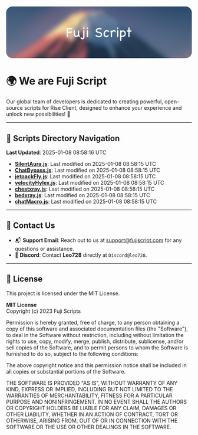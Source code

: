 ![Banner](.github/b.webp)

# 🌍 **We are Fuji Script**

Our global team of developers is dedicated to creating powerful, open-source scripts for Rise Client, designed to enhance your experience and unlock new possibilities! 🌟

---
<!-- SCRIPTS_NAVIGATION_START -->
## 📂 **Scripts Directory Navigation**

**Last Updated**: 2025-01-08 08:58:16 UTC

- **[SilentAura.js](scripts/SilentAura.js)**: Last modified on 2025-01-08 08:58:15 UTC
- **[ChatBypass.js](scripts/ChatBypass.js)**: Last modified on 2025-01-08 08:58:15 UTC
- **[jetpackFly.js](scripts/jetpackFly.js)**: Last modified on 2025-01-08 08:58:15 UTC
- **[velocityHylex.js](scripts/velocityHylex.js)**: Last modified on 2025-01-08 08:58:15 UTC
- **[chestxray.js](scripts/chestxray.js)**: Last modified on 2025-01-08 08:58:15 UTC
- **[bedxray.js](scripts/bedxray.js)**: Last modified on 2025-01-08 08:58:15 UTC
- **[chatMacro.js](scripts/chatMacro.js)**: Last modified on 2025-01-08 08:58:15 UTC

<!-- SCRIPTS_NAVIGATION_END -->

---

## 💬 **Contact Us**  
- 📬 **Support Email**: Reach out to us at [support@fujiscript.com](mailto:support@fujiscript.com) for any questions or assistance.  
- 💬 **Discord**: Contact **Leo728** directly at `Discord@leo728`.

---

## 📜 **License**

This project is licensed under the MIT License.  

**MIT License**  
Copyright (c) 2023 Fuji Scripts  

Permission is hereby granted, free of charge, to any person obtaining a copy of this software and associated documentation files (the "Software"), to deal in the Software without restriction, including without limitation the rights to use, copy, modify, merge, publish, distribute, sublicense, and/or sell copies of the Software, and to permit persons to whom the Software is furnished to do so, subject to the following conditions:  

The above copyright notice and this permission notice shall be included in all copies or substantial portions of the Software.  

THE SOFTWARE IS PROVIDED "AS IS", WITHOUT WARRANTY OF ANY KIND, EXPRESS OR IMPLIED, INCLUDING BUT NOT LIMITED TO THE WARRANTIES OF MERCHANTABILITY, FITNESS FOR A PARTICULAR PURPOSE AND NONINFRINGEMENT. IN NO EVENT SHALL THE AUTHORS OR COPYRIGHT HOLDERS BE LIABLE FOR ANY CLAIM, DAMAGES OR OTHER LIABILITY, WHETHER IN AN ACTION OF CONTRACT, TORT OR OTHERWISE, ARISING FROM, OUT OF OR IN CONNECTION WITH THE SOFTWARE OR THE USE OR OTHER DEALINGS IN THE SOFTWARE.  
